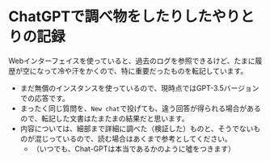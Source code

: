 # ChatGPTで調べ物をしたりしたやりとりの記録

Webインターフェイスを使っていると、過去のログを参照できるけど、たまに履歴が空になって冷や汗をかくので、特に重要だったものを転記しています。

* まだ無償のインスタンスを使っているので、現時点ではGPT-3.5バージョンでの応答です。
* まったく同じ質問を、`New chat`で投げても、違う回答が得られる場合があるので、転記した文書はたまたまの結果だと思います。
* 内容については、細部まで詳細に調べた（検証した）ものと、そうでないものが混じっているので、読む場合はあくまで参考としてください。
  * （いつでも、Chat-GPTは本当であるかのように噓をつきます）

